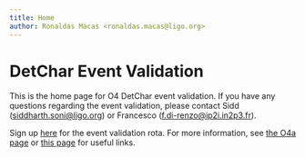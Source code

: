 ```yaml
---
title: Home
author: Ronaldas Macas <ronaldas.macas@ligo.org>
---
```


# DetChar Event Validation 

This is the home page for O4 DetChar event validation.
If you have any questions regarding the event validation, please contact Sidd ([siddharth.soni@ligo.org](mailto:siddharth.soni@ligo.org)) or Francesco ([f.di-renzo@ip2i.in2p3.fr](mailto:f.di-renzo@ip2i.in2p3.fr)).

Sign up [here](https://docs.google.com/document/d/1KG7r8cv---d1DZ6uqUmnudz8fZ_eBrCXiIMq8UDTfXA/edit#) for the event validation rota. For more information, see [the O4a page](O4a.md) or [this page](links.md) for useful links.
